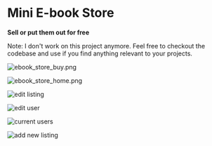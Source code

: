 # Mini E-book Store #
**Sell or put them out for free**

Note: I don't work on this project anymore. Feel free to checkout the codebase and use if you find anything relevant to your projects.

![ebook_store_buy.png](https://bitbucket.org/repo/68ARMM/images/4152002795-ebook_store_buy.png)

![ebook_store_home.png](https://bitbucket.org/repo/68ARMM/images/2999918238-ebook_store_home.png)

![edit listing](http://i.imgur.com/uOvLGoI.png)

![edit user](http://i.imgur.com/2w0BGCA.png)

![current users](http://i.imgur.com/FTL2BX9.png)

![add new listing](http://i.imgur.com/MsDNqov.png)
